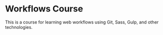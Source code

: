 # Workflows Course

This is a course for learning web workflows using Git, Sass, Gulp, and other technologies.